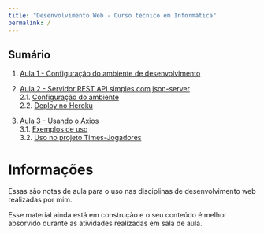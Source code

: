 ```yaml
---
title: "Desenvolvimento Web - Curso técnico em Informática"
permalink: /
---
```

## Sumário

1. [Aula 1 - Configuração do ambiente de desenvolvimento](ambiente/intro.md)

2. [Aula 2 - Servidor REST API simples com json-server](json-server/intro.md)  
  2.1. [Configuração do ambiente](json-server/configuracao-do-ambiente.md)  
  2.2. [Deploy no Heroku](json-server/deploy-no-heroku.md)  

3. [Aula 3 - Usando o Axios](axios/intro.md)  
  3.1. [Exemplos de uso](axios/exemplos-de-uso.md)  
  3.2. [Uso no projeto Times-Jogadores](axios/uso-time-jogadores.md)

# Informações

Essas são notas de aula para o uso nas disciplinas de desenvolvimento web realizadas por mim. 

Esse material ainda está em construção e o seu conteúdo é melhor absorvido durante as atividades realizadas em sala de aula.